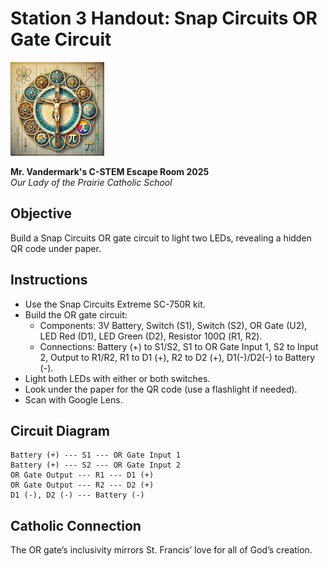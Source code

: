# Station 3 Handout: Snap Circuits OR Gate Circuit

<img src="https://raw.githubusercontent.com/bonJoeV/C-STEM-Curriculum/refs/heads/main/logo.jpg" width="150" height="150" alt="Our Lady of the Prairie Catholic School Logo">

**Mr. Vandermark's C-STEM Escape Room 2025**  
*Our Lady of the Prairie Catholic School*

## Objective
Build a Snap Circuits OR gate circuit to light two LEDs, revealing a hidden QR code under paper.

## Instructions
- Use the Snap Circuits Extreme SC-750R kit.
- Build the OR gate circuit:
  - Components: 3V Battery, Switch (S1), Switch (S2), OR Gate (U2), LED Red (D1), LED Green (D2), Resistor 100Ω (R1, R2).
  - Connections: Battery (+) to S1/S2, S1 to OR Gate Input 1, S2 to Input 2, Output to R1/R2, R1 to D1 (+), R2 to D2 (+), D1(-)/D2(-) to Battery (-).
- Light both LEDs with either or both switches.
- Look under the paper for the QR code (use a flashlight if needed).
- Scan with Google Lens.

## Circuit Diagram
```
Battery (+) --- S1 --- OR Gate Input 1
Battery (+) --- S2 --- OR Gate Input 2
OR Gate Output --- R1 --- D1 (+)
OR Gate Output --- R2 --- D2 (+)
D1 (-), D2 (-) --- Battery (-)
```

## Catholic Connection
The OR gate’s inclusivity mirrors St. Francis’ love for all of God’s creation.